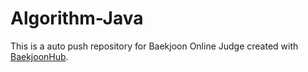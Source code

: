 # Algorithm-Java
This is a auto push repository for Baekjoon Online Judge created with [BaekjoonHub](https://github.com/BaekjoonHub/BaekjoonHub).
